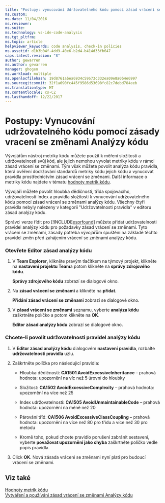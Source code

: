 ```yaml
---
title: "Postupy: vynucování Udržovatelného kódu pomocí zásad vrácení se změnami kódu Analysis | Microsoft Docs"
ms.custom: 
ms.date: 11/04/2016
ms.reviewer: 
ms.suite: 
ms.technology: vs-ide-code-analysis
ms.tgt_pltfrm: 
ms.topic: article
helpviewer_keywords: code analysis, check-in policies
ms.assetid: d1b3b04f-4dd9-40e6-b2d4-b414d33fb647
caps.latest.revision: "8"
author: gewarren
ms.author: gewarren
manager: ghogen
ms.workload: multiple
ms.openlocfilehash: 19d8761abea6934c59673c332ea09e8a0b4e6997
ms.sourcegitcommit: 32f1a690fc445f9586d53698fc82c7debd784eeb
ms.translationtype: MT
ms.contentlocale: cs-CZ
ms.lasthandoff: 12/22/2017
---
```

# <a name="how-to-enforce-maintainable-code-with-a-code-analysis-check-in-policy"></a>Postupy: Vynucování udržovatelného kódu pomocí zásady vracení se změnami Analýzy kódu
Vývojářům nástroj metriky kódu můžete použít k měření složitosti a udržovatelnosti svůj kód, ale jejich nemohou vyvolat metriky kódu v rámci zásad vrácení se změnami. Tým však můžete povolit analýza kódu pravidla, která ověření dodržování standardů metriky kódu jejich kódu a vynucovat pravidla prostřednictvím zásad vrácení se změnami. Další informace o metriky kódu najdete v tématu [hodnoty metrik kódu](../code-quality/code-metrics-values.md).  
  
 Vývojáři můžete povolit hloubka dědičnosti, třída spojovacího, udržovatelnosti Index a pravidla složitosti k vynucování udržovatelného kódu pomocí zásad vrácení se změnami analýzy kódu. Všechny čtyři pravidla nebyly nalezeny v kategorii "Udržovatelnosti pravidla" v editoru zásad analýzy kódu.  
  
 Správci verze řídit pro [!INCLUDE[esprfound](../code-quality/includes/esprfound_md.md)] můžete přidat udržovatelnosti pravidel analýzy kódu pro požadavky zásad vrácení se změnami. Tyto vrácení se změnami, zásady potřeba vývojářům spuštění na základě těchto pravidel změn před zahájením vrácení se změnami analýzy kódu.  
  
### <a name="to-open-the-code-analysis-policy-editor"></a>Otevřete Editor zásad analýzy kódu  
  
1.  V **Team Explorer**, klikněte pravým tlačítkem na týmový projekt, klikněte na **nastavení projektu Team**a potom klikněte na **správy zdrojového kódu**.  
  
     **Správy zdrojového kódu** zobrazí se dialogové okno.  
  
2.  Na **zásad vrácení se změnami** a klikněte na **přidat**.  
  
     **Přidání zásad vrácení se změnami** zobrazí se dialogové okno.  
  
3.  V **zásad vrácení se změnami** seznamu, vyberte **analýza kódu** zaškrtněte políčko a potom klikněte na **OK**.  
  
     **Editor zásad analýzy kódu** zobrazí se dialogové okno.  
  
### <a name="to-enable-code-analysis-maintainability-rules"></a>Chcete-li povolit udržovatelnosti pravidel analýzy kódu  
  
1.  V **Editor zásad analýzy kódu** dialogovém **nastavení pravidla**, rozbalte **udržovatelnosti pravidla** uzlu.  
  
2.  Zaškrtněte políčka pro následující pravidla:  
  
    -   Hloubka dědičnosti: **CA1501 AvoidExcessiveInheritance** – prahová hodnota: upozornění na víc než 5 úrovní do hloubky  
  
    -   Složitost: **CA1502 AvoidExcessiveComplexity** – prahová hodnota: upozornění na více než 25  
  
    -   Index udržovatelnosti: **CA1505 AvoidUnmaintainableCode** – prahová hodnota: upozornění na méně než 20  
  
    -   Párování tříd: **CA1506 AvoidExcessiveClassCoupling** – prahová hodnota: upozornění na více než 80 pro třídu a více než 30 pro metodu  
  
    -   Kromě toho, pokud chcete pravidlo porušení zabránit sestavení, vyberte **považovat upozornění jako chyba** zaškrtněte políčko vedle popis pravidla.  
  
3.  Click **OK**. Nová zásada vrácení se změnami nyní platí pro budoucí vrácení se změnami.  
  
## <a name="see-also"></a>Viz také  
 [Hodnoty metrik kódu](../code-quality/code-metrics-values.md)   
 [Vytváření a používání zásad vrácení se změnami Analýzy kódu](../code-quality/creating-and-using-code-analysis-check-in-policies.md)